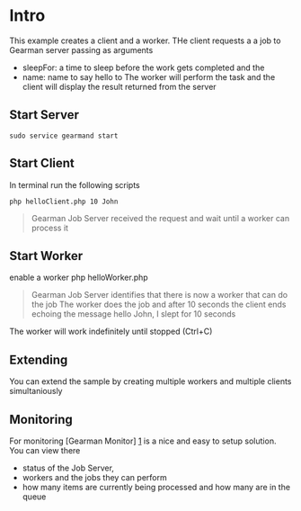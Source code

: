 Intro
=====

This example creates a client and a worker.
THe client requests a a job  to Gearman server passing as arguments 
* sleepFor: a time to sleep before the work gets completed and the 
* name: name to say hello to
The worker will perform the task and the client will display the result returned from the server

Start Server
------------
    sudo service gearmand start

Start Client
------------
In terminal run the following scripts

    php helloClient.php 10 John

> Gearman Job Server received the request and wait until a worker can process it

Start Worker
------------
enable a worker 
    php helloWorker.php
> Gearman Job Server identifies that there is now a worker that can do the job
The worker does the job and after 10 seconds the client ends echoing the message
    hello John, I slept for 10 seconds

The worker will work indefinitely until stopped (Ctrl+C)

Extending
---------
You can extend the sample by creating multiple workers and multiple clients simultaniously

Monitoring
----------
For monitoring [Gearman Monitor] [1] is a nice and easy to setup solution.
You can view there
* status of the Job Server, 
* workers and the jobs they can perform
* how many items are currently being processed and how many are in the queue


[1]: https://github.com/yugene/Gearman-Monitor "Gearman Monitor"
